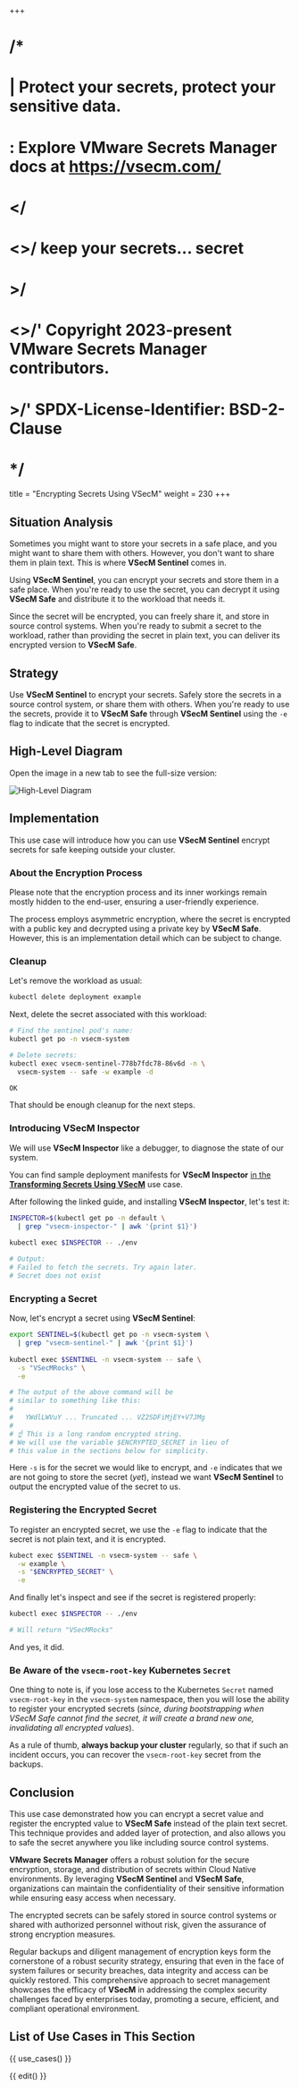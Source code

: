+++
# /*
# |    Protect your secrets, protect your sensitive data.
# :    Explore VMware Secrets Manager docs at https://vsecm.com/
# </
# <>/  keep your secrets... secret
# >/
# <>/' Copyright 2023-present VMware Secrets Manager contributors.
# >/'  SPDX-License-Identifier: BSD-2-Clause
# */

title = "Encrypting Secrets Using VSecM"
weight = 230
+++

## Situation Analysis

Sometimes you might want to store your secrets in a safe place, and you might
want to share them with others. However, you don't want to share them in plain
text. This is where **VSecM Sentinel** comes in.

Using **VSecM Sentinel**, you can encrypt your secrets and store them in a safe
place. When you're ready to use the secret, you can decrypt it using **VSecM
Safe** and distribute it to the workload that needs it.

Since the secret will be encrypted, you can freely share it, and store in
source control systems. When you're ready to submit a secret to the workload, 
rather than providing the secret in plain text, you can deliver its encrypted 
version to **VSecM Safe**.

## Strategy

Use **VSecM Sentinel** to encrypt your secrets. Safely store the secrets in
a source control system, or share them with others. When you're ready to use
the secrets, provide it to **VSecM Safe** through **VSecM Sentinel** using the
`-e` flag to indicate that the secret is encrypted.

## High-Level Diagram

Open the image in a new tab to see the full-size version:

![High-Level Diagram](/assets/encrypt.jpg "High-Level Diagram")

## Implementation

This use case will introduce how you can use **VSecM Sentinel** encrypt secrets
for safe keeping outside your cluster.

### About the Encryption Process

Please note that the encryption process and its inner workings remain mostly
hidden to the end-user, ensuring a user-friendly experience.

The process employs asymmetric encryption, where the secret is encrypted with a
public key and decrypted using a private key by **VSecM Safe**. However,
this is an implementation detail which can be subject to change.

### Cleanup

Let's remove the workload as usual:

```bash 
kubectl delete deployment example
```

Next, delete the secret associated with this workload:

```bash
# Find the sentinel pod's name:
kubectl get po -n vsecm-system

# Delete secrets:
kubectl exec vsecm-sentinel-778b7fdc78-86v6d -n \
  vsecm-system -- safe -w example -d

OK
```

That should be enough cleanup for the next steps.

### Introducing **VSecM Inspector**

We will use **VSecM Inspector** like a debugger, to diagnose the
state of our system.

You can find sample deployment manifests for **VSecM Inspector** 
[in the **Transforming Secrets Using VSecM**][transforming-secrets] use case.

[transforming-secrets]: @/documentation/use-cases/transform.md "Transforming Secrets Using VSecM"

After following the linked guide, and installing **VSecM Inspector**,  let's
test it:

```bash
INSPECTOR=$(kubectl get po -n default \
  | grep "vsecm-inspector-" | awk '{print $1}')
  
kubectl exec $INSPECTOR -- ./env

# Output:
# Failed to fetch the secrets. Try again later.
# Secret does not exist
```

### Encrypting a Secret

Now, let's encrypt a secret using **VSecM Sentinel**:

```bash
export SENTINEL=$(kubectl get po -n vsecm-system \
  | grep "vsecm-sentinel-" | awk '{print $1}')
  
kubectl exec $SENTINEL -n vsecm-system -- safe \
  -s "VSecMRocks" \
  -e

# The output of the above command will be 
# similar to something like this:
#
#   YWdlLWVuY ... Truncated ... VZ2SDFiMjEY+V7JMg
#
# ☝️ This is a long random encrypted string. 
# We will use the variable $ENCRYPTED_SECRET in lieu of
# this value in the sections below for simplicity.
```

Here `-s` is for the secret we would like to encrypt, and `-e` indicates
that we are not going to store the secret (*yet*), instead we want **VSecM Sentinel**
to output the encrypted value of the secret to us.

### Registering the Encrypted Secret

To register an encrypted secret, we use the `-e` flag to indicate that the
secret is not plain text, and it is encrypted.

```bash
kubect exec $SENTINEL -n vsecm-system -- safe \
  -w example \
  -s "$ENCRYPTED_SECRET" \
  -e 
```

And finally let's inspect and see if the secret is registered properly:

```bash
kubectl exec $INSPECTOR -- ./env

# Will return "VSecMRocks"
```

And yes, it did.

### Be Aware of the `vsecm-root-key` Kubernetes `Secret`

One thing to note is, if you lose access to the Kubernetes `Secret` named
`vsecm-root-key` in the `vsecm-system` namespace, then you will lose the
ability to register your encrypted secrets (*since, during bootstrapping
when VSecM Safe cannot find the secret, it will create a brand new one,
invalidating all encrypted values*).

As a rule of thumb, **always backup your cluster** regularly, so that if
such an incident occurs, you can recover the `vsecm-root-key` secret
from the backups.

## Conclusion

This use case demonstrated how you can encrypt a secret value and register the
encrypted value to **VSecM Safe** instead of the plain text secret. This
technique provides and added layer of protection, and also allows you to
safe the secret anywhere you like including source control systems.

**VMware Secrets Manager** offers a robust solution for the secure encryption, 
storage, and distribution of secrets within Cloud Native environments. By 
leveraging **VSecM Sentinel** and **VSecM Safe**, organizations can maintain the 
confidentiality of their sensitive information while ensuring easy access when 
necessary. 

The encrypted secrets can be safely stored in source control systems or shared 
with authorized personnel without risk, given the assurance of strong encryption 
measures. 

Regular backups and diligent management of encryption keys form the cornerstone 
of a robust security strategy, ensuring that even in the face of system failures 
or security breaches, data integrity and access can be quickly restored. 
This comprehensive approach to secret management showcases the efficacy of 
**VSecM** in addressing the complex security challenges faced by enterprises 
today, promoting a secure, efficient, and compliant operational environment.

## List of Use Cases in This Section

{{ use_cases() }}

{{ edit() }}
